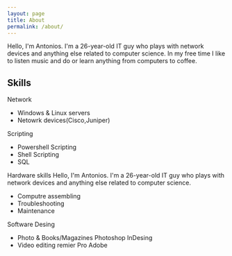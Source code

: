 ```yaml
---
layout: page
title: About
permalink: /about/
---
```


Hello, I'm Antonios. I'm a 26-year-old IT guy who plays with network devices and anything else related to computer science.
In my free time I like to listen music and do or learn anything from computers to coffee.

## Skills
Network
- Windows & Linux servers
- Netowrk devices(Cisco,Juniper)

Scripting
- Powershell Scripting
- Shell Scripting
- SQL

Hardware skills Hello, I'm Antonios. I'm a 26-year-old IT guy who plays with network devices and anything else related to computer science.
- Computre assembling
- Troubleshooting
- Maintenance

Software Desing
- Photo & Books/Magazines
  Photoshop
  InDesing
- Video editing
  remier Pro Adobe


